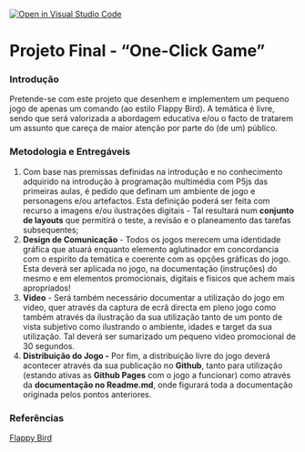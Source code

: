 [![Open in Visual Studio Code](https://classroom.github.com/assets/open-in-vscode-c66648af7eb3fe8bc4f294546bfd86ef473780cde1dea487d3c4ff354943c9ae.svg)](https://classroom.github.com/online_ide?assignment_repo_id=7688045&assignment_repo_type=AssignmentRepo)
# Projeto Final - “One-Click Game”

### Introdução

Pretende-se com este projeto que desenhem e implementem um pequeno jogo de apenas um comando (ao estilo Flappy Bird). A temática é livre, sendo que será valorizada a abordagem educativa e/ou o facto de tratarem um assunto que careça de maior atenção por parte do (de um) público.

### Metodologia e Entregáveis

1. Com base nas premissas definidas na introdução e no conhecimento adquirido na introdução à programação multimédia com P5js das primeiras aulas, é pedido que definam um ambiente de jogo e personagens e/ou artefactos. Esta definição poderá ser feita com recurso a imagens e/ou ilustrações digitais - Tal resultará num **conjunto de layouts** que permitirá o teste, a revisão e o planeamento das tarefas subsequentes;
2. **Design de Comunicação** - Todos os jogos merecem uma identidade gráfica que atuará enquanto elemento aglutinador em concordancia com o espirito da temática e coerente com as opções gráficas do jogo. Esta deverá ser aplicada no jogo, na documentação (instruções) do mesmo e em elementos promocionais, digitais e físicos que achem mais apropriados!
3. **Video** - Será também necessário documentar a utilização do jogo em video, quer através da captura de ecrã directa em pleno jogo como também através da ilustração da sua utilização tanto de um ponto de vista subjetivo como ilustrando o ambiente, idades e target da sua utilização. Tal deverá ser sumarizado um pequeno video promocional de 30 segundos.
4. **Distribuição do Jogo -** Por fim, a distribuição livre do jogo deverá acontecer através da sua publicação no **Github**, tanto para utilização (estando ativas as **Github Pages** com o jogo a funcionar) como através da **documentação no Readme.md**, onde figurará toda a documentação originada pelos pontos anteriores.

### Referências

[Flappy Bird](https://flappybird.io/)